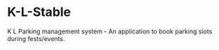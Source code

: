 # K-L-Stable
K L Parking management system - An application to book parking slots during fests/events.
